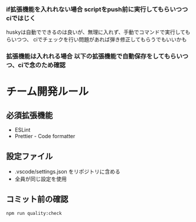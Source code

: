### if拡張機能を入れれない場合 scriptをpush前に実行してもらいつつciではじく

huskyは自動でできるのは良いが、無理に入れず、手動でコマンドで実行してもらいつつ、
ciでチェックを行い問題があれば弾き修正してもらうでもいいかも


### 拡張機能は入れれる場合 以下の拡張機能で自動保存をしてもらいつつ、ciで念のため確認
# チーム開発ルール

## 必須拡張機能
- ESLint
- Prettier - Code formatter

## 設定ファイル
- .vscode/settings.json をリポジトリに含める
- 全員が同じ設定を使用

## コミット前の確認
```bash
npm run quality:check
```
